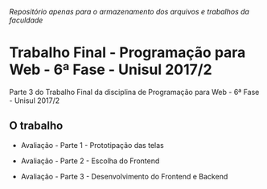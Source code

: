 _Repositório apenas para o armazenamento dos arquivos e trabalhos da faculdade_

# Trabalho Final - Programação para Web - 6ª Fase - Unisul 2017/2

Parte 3 do Trabalho Final da disciplina de Programação para Web - 6ª Fase - Unisul 2017/2

## O trabalho

- Avaliação - Parte 1 - Prototipação das telas

- Avaliação - Parte 2 - Escolha do Frontend

- Avaliação - Parte 3 - Desenvolvimento do Frontend e Backend
